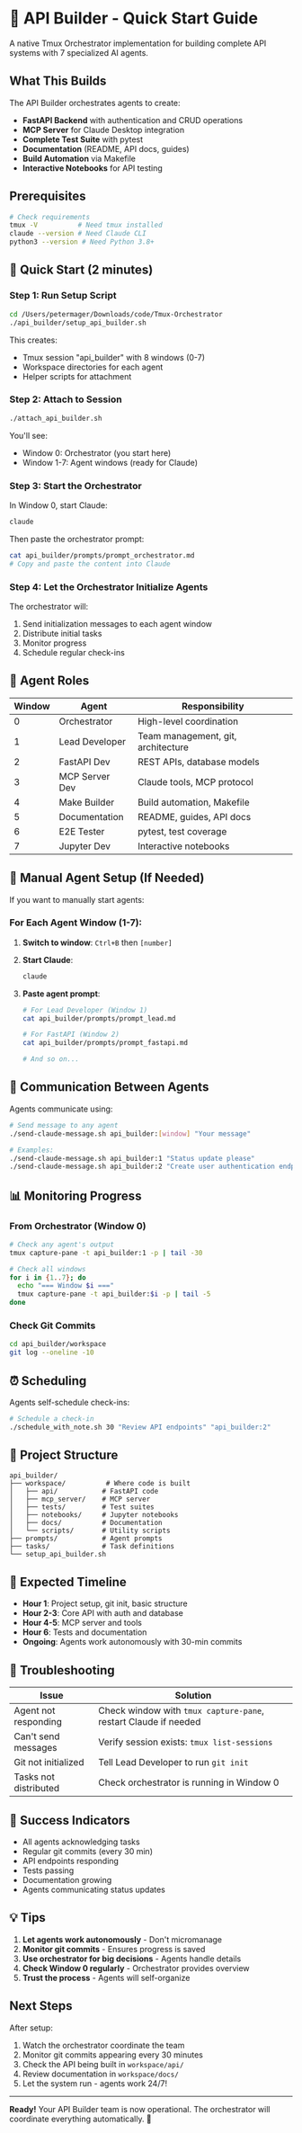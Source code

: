 # 🚀 API Builder - Quick Start Guide

A native Tmux Orchestrator implementation for building complete API systems with 7 specialized AI agents.

## What This Builds

The API Builder orchestrates agents to create:
- **FastAPI Backend** with authentication and CRUD operations
- **MCP Server** for Claude Desktop integration
- **Complete Test Suite** with pytest
- **Documentation** (README, API docs, guides)
- **Build Automation** via Makefile
- **Interactive Notebooks** for API testing

## Prerequisites

```bash
# Check requirements
tmux -V          # Need tmux installed
claude --version # Need Claude CLI
python3 --version # Need Python 3.8+
```

## 🎯 Quick Start (2 minutes)

### Step 1: Run Setup Script

```bash
cd /Users/petermager/Downloads/code/Tmux-Orchestrator
./api_builder/setup_api_builder.sh
```

This creates:
- Tmux session "api_builder" with 8 windows (0-7)
- Workspace directories for each agent
- Helper scripts for attachment

### Step 2: Attach to Session

```bash
./attach_api_builder.sh
```

You'll see:
- Window 0: Orchestrator (you start here)
- Window 1-7: Agent windows (ready for Claude)

### Step 3: Start the Orchestrator

In Window 0, start Claude:
```bash
claude
```

Then paste the orchestrator prompt:
```bash
cat api_builder/prompts/prompt_orchestrator.md
# Copy and paste the content into Claude
```

### Step 4: Let the Orchestrator Initialize Agents

The orchestrator will:
1. Send initialization messages to each agent window
2. Distribute initial tasks
3. Monitor progress
4. Schedule regular check-ins

## 🤖 Agent Roles

| Window | Agent | Responsibility |
|--------|-------|----------------|
| 0 | Orchestrator | High-level coordination |
| 1 | Lead Developer | Team management, git, architecture |
| 2 | FastAPI Dev | REST APIs, database models |
| 3 | MCP Server Dev | Claude tools, MCP protocol |
| 4 | Make Builder | Build automation, Makefile |
| 5 | Documentation | README, guides, API docs |
| 6 | E2E Tester | pytest, test coverage |
| 7 | Jupyter Dev | Interactive notebooks |

## 📝 Manual Agent Setup (If Needed)

If you want to manually start agents:

### For Each Agent Window (1-7):

1. **Switch to window**: `Ctrl+B` then `[number]`

2. **Start Claude**: 
   ```bash
   claude
   ```

3. **Paste agent prompt**:
   ```bash
   # For Lead Developer (Window 1)
   cat api_builder/prompts/prompt_lead.md
   
   # For FastAPI (Window 2)
   cat api_builder/prompts/prompt_fastapi.md
   
   # And so on...
   ```

## 🔧 Communication Between Agents

Agents communicate using:

```bash
# Send message to any agent
./send-claude-message.sh api_builder:[window] "Your message"

# Examples:
./send-claude-message.sh api_builder:1 "Status update please"
./send-claude-message.sh api_builder:2 "Create user authentication endpoints"
```

## 📊 Monitoring Progress

### From Orchestrator (Window 0)
```bash
# Check any agent's output
tmux capture-pane -t api_builder:1 -p | tail -30

# Check all windows
for i in {1..7}; do
  echo "=== Window $i ==="
  tmux capture-pane -t api_builder:$i -p | tail -5
done
```

### Check Git Commits
```bash
cd api_builder/workspace
git log --oneline -10
```

## ⏰ Scheduling

Agents self-schedule check-ins:
```bash
# Schedule a check-in
./schedule_with_note.sh 30 "Review API endpoints" "api_builder:2"
```

## 📁 Project Structure

```
api_builder/
├── workspace/          # Where code is built
│   ├── api/           # FastAPI code
│   ├── mcp_server/    # MCP server
│   ├── tests/         # Test suites
│   ├── notebooks/     # Jupyter notebooks
│   ├── docs/          # Documentation
│   └── scripts/       # Utility scripts
├── prompts/           # Agent prompts
├── tasks/             # Task definitions
└── setup_api_builder.sh
```

## 🎯 Expected Timeline

- **Hour 1**: Project setup, git init, basic structure
- **Hour 2-3**: Core API with auth and database
- **Hour 4-5**: MCP server and tools
- **Hour 6**: Tests and documentation
- **Ongoing**: Agents work autonomously with 30-min commits

## 🚨 Troubleshooting

| Issue | Solution |
|-------|----------|
| Agent not responding | Check window with `tmux capture-pane`, restart Claude if needed |
| Can't send messages | Verify session exists: `tmux list-sessions` |
| Git not initialized | Tell Lead Developer to run `git init` |
| Tasks not distributed | Check orchestrator is running in Window 0 |

## 🎉 Success Indicators

- All agents acknowledging tasks
- Regular git commits (every 30 min)
- API endpoints responding
- Tests passing
- Documentation growing
- Agents communicating status updates

## 💡 Tips

1. **Let agents work autonomously** - Don't micromanage
2. **Monitor git commits** - Ensures progress is saved
3. **Use orchestrator for big decisions** - Agents handle details
4. **Check Window 0 regularly** - Orchestrator provides overview
5. **Trust the process** - Agents will self-organize

## Next Steps

After setup:
1. Watch the orchestrator coordinate the team
2. Monitor git commits appearing every 30 minutes
3. Check the API being built in `workspace/api/`
4. Review documentation in `workspace/docs/`
5. Let the system run - agents work 24/7!

---

**Ready!** Your API Builder team is now operational. The orchestrator will coordinate everything automatically. 🚀